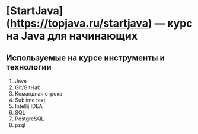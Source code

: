 ﻿# [StartJava] (https://topjava.ru/startjava) — курс на Java для начинающих

## Используемые на курсе инструменты и технологии

1. Java
1. Git/GitHab
1. Командная строка
1. Sublime text
1. Intellij IDEA
1. SQL
1. PostgreSQL
1. psql


